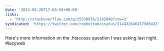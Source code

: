 ```yaml
---
date: '2013-03-20T17:03:59+00:00'
links:
  - 'http://stackoverflow.com/q/15530976/2192040?stw=2'
syndicated: 'https://twitter.com/roobottom/status/314432646157586433'
---
```

Here's more information on the .htaccess question I was asking last night. #lazyweb 
